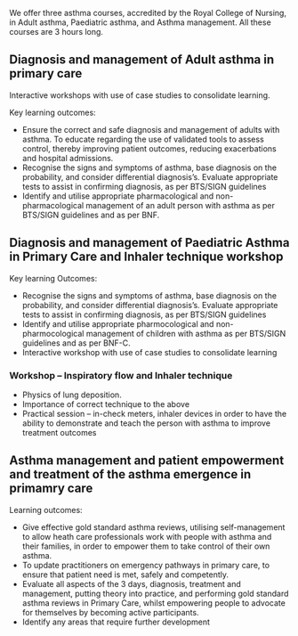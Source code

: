 We offer three asthma courses, accredited by the Royal College of Nursing, in Adult asthma, Paediatric asthma, and Asthma management. All these courses are 3 hours long.

## Diagnosis and management of Adult asthma in primary care

Interactive workshops with use of case studies to consolidate learning.

Key learning outcomes:

* Ensure the correct and safe diagnosis and management of adults with asthma. To educate regarding the use of validated tools to assess control, thereby  improving patient outcomes, reducing exacerbations and hospital admissions.
* Recognise the signs and symptoms of asthma, base diagnosis on the probability, and consider differential diagnosis’s.  Evaluate appropriate tests to assist in confirming diagnosis, as per BTS/SIGN guidelines
* Identify and utilise appropriate pharmacological and non-pharmacological management of an adult person with asthma as per BTS/SIGN guidelines and as per BNF.

## Diagnosis and management of Paediatric Asthma in Primary Care and Inhaler technique workshop

Key learning Outcomes:
* Recognise the signs and symptoms of asthma, base diagnosis on the probability, and consider differential diagnosis’s. Evaluate appropriate tests to assist in confirming diagnosis, as per BTS/SIGN guidelines
* Identify and utilise appropriate pharmocological and non-pharmocological management of children with asthma as per BTS/SIGN guidelines and as per BNF-C.
* Interactive workshop with use of case studies to consolidate learning

### Workshop – Inspiratory flow and Inhaler technique
* Physics of lung deposition.
* Importance of correct technique to the above
* Practical session – in-check meters, inhaler devices in order to have the ability to demonstrate and teach the person with asthma to improve treatment outcomes

## Asthma management and patient empowerment and treatment of the asthma emergence in primamry care

Learning outcomes:

* Give effective gold standard asthma reviews, utilising self-management to allow heath care professionals work with people with asthma and their families, in order to empower them to take control of their own asthma.
* To update practitioners on emergency pathways in primary care, to ensure that patient need is met, safely and competently.
* Evaluate all aspects of the 3 days, diagnosis, treatment and management,  putting  theory into practice, and performing  gold standard asthma reviews in Primary Care, whilst empowering people to advocate for themselves by becoming active participants.
* Identify any areas that require further development
